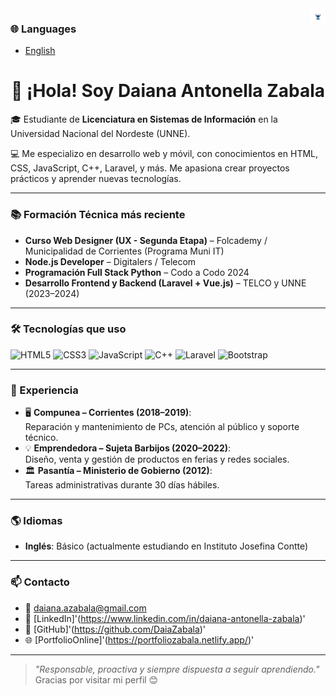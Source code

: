 <img width="5%" align="right" alt="Stitch saludando" src="animation.gif" />
 
### 🌐 Languages
- [English](README_EN.md)

<h1 align="center">👋 ¡Hola! Soy Daiana Antonella Zabala</h1>


🎓 Estudiante de **Licenciatura en Sistemas de Información** en la Universidad Nacional del Nordeste (UNNE).

💻 Me especializo en desarrollo web y móvil, con conocimientos en HTML, CSS, JavaScript, C++, Laravel, y más. Me apasiona crear proyectos prácticos y aprender nuevas tecnologías.

---

### 📚 Formación Técnica más reciente

- **Curso Web Designer (UX - Segunda Etapa)** – Folcademy / Municipalidad de Corrientes (Programa Muni IT)  
- **Node.js Developer** – Digitalers / Telecom  
- **Programación Full Stack Python** – Codo a Codo 2024  
- **Desarrollo Frontend y Backend (Laravel + Vue.js)** – TELCO y UNNE (2023–2024)  

---

### 🛠️ Tecnologías que uso

![HTML5](https://img.shields.io/badge/HTML-E34F26?style=flat&logo=html5&logoColor=white)
![CSS3](https://img.shields.io/badge/CSS-1572B6?style=flat&logo=css3&logoColor=white)
![JavaScript](https://img.shields.io/badge/JavaScript-F7DF1E?style=flat&logo=javascript&logoColor=black)
![C++](https://img.shields.io/badge/C++-00599C?style=flat&logo=c%2B%2B&logoColor=white)
![Laravel](https://img.shields.io/badge/Laravel-FF2D20?style=flat&logo=laravel&logoColor=white)
![Bootstrap](https://img.shields.io/badge/Bootstrap-563D7C?style=flat&logo=bootstrap&logoColor=white)

---

### 💼 Experiencia

- 🖥️ **Compunea – Corrientes (2018–2019)**:  
  Reparación y mantenimiento de PCs, atención al público y soporte técnico.
- 💡 **Emprendedora – Sujeta Barbijos (2020–2022)**:  
  Diseño, venta y gestión de productos en ferias y redes sociales.
- 🏛️ **Pasantía – Ministerio de Gobierno (2012)**:  
  Tareas administrativas durante 30 días hábiles.

---

### 🌎 Idiomas

- **Inglés**: Básico (actualmente estudiando en Instituto Josefina Contte)

---

### 📫 Contacto

- 📧 daiana.azabala@gmail.com  
- 💼 [LinkedIn]'(https://www.linkedin.com/in/daiana-antonella-zabala)' 
- 🧠 [GitHub]'(https://github.com/DaiaZabala)'  
- 🌐 [PortfolioOnline]'(https://portfoliozabala.netlify.app/)'

---

> _"Responsable, proactiva y siempre dispuesta a seguir aprendiendo."_  
> Gracias por visitar mi perfil 😊
